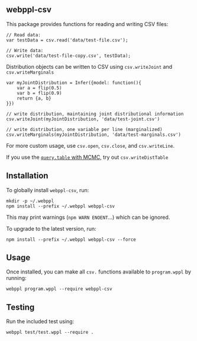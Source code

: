 ## webppl-csv

This package provides functions for reading and writing CSV files:

~~~~
// Read data:
var testData = csv.read('data/test-file.csv');

// Write data:
csv.write('data/test-file-copy.csv', testData);
~~~~

Distribution objects can be written to CSV using `csv.writeJoint` and `csv.writeMarginals`

~~~~
var myJointDistribution = Infer({model: function(){
	var a = flip(0.5)
	var b = flip(0.9)
	return {a, b}
}})

// write distribution, maintaining joint distributional information
csv.writeJoint(myJointDistribution, 'data/test-joint.csv')

// write distribution, one variable per line (marginalized)
csv.writeMarginals(myJointDistribution, 'data/test-marginals.csv')
~~~~

For more custom usage, use `csv.open`, `csv.close`, and `csv.writeLine`.

If you use the [`query.table` with MCMC](http://webppl.readthedocs.io/en/master/inference/methods.html?highlight=query#incremental-mh), try out `csv.writeDistTable`

## Installation

To globally install `webppl-csv`, run:

    mkdir -p ~/.webppl
    npm install --prefix ~/.webppl webppl-csv

This may print warnings (`npm WARN ENOENT`...) which can be ignored.

To upgrade to the latest version, run:
~~~~
npm install --prefix ~/.webppl webppl-csv --force
~~~~

## Usage

Once installed, you can make all `csv.` functions available to `program.wppl` by running:

    webppl program.wppl --require webppl-csv

## Testing

Run the included test using:

    webppl test/test.wppl --require .
